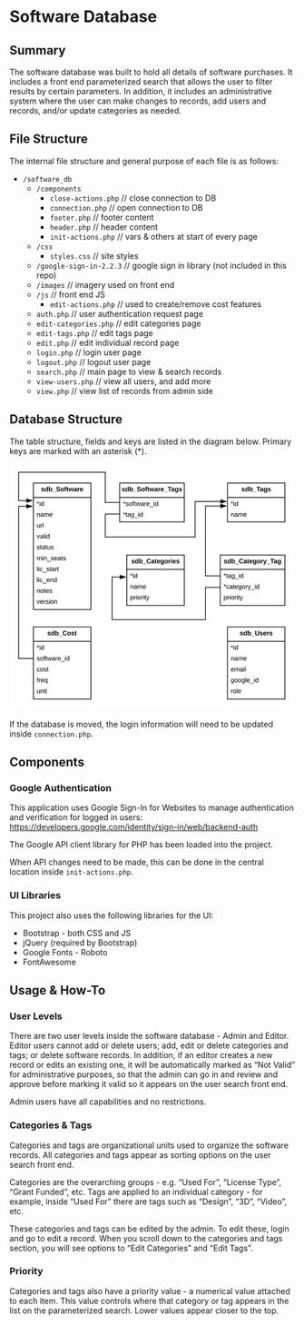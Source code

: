 # Software Database
 
## Summary
The software database was built to hold all details of software purchases. It includes a front end parameterized search that allows the user to filter results by certain parameters. In addition, it includes an administrative system where the user can make changes to records, add users and records, and/or update categories as needed.

## File Structure
The internal file structure and general purpose of each file is as follows:

- `/software_db`
	- `/components`
		- `close-actions.php`			// close connection to DB
		- `connection.php`			    // open connection to DB
		- `footer.php`				    // footer content
		- `header.php`				    // header content
		- `init-actions.php`			// vars & others at start of every page
	- `/css`
		- `styles.css`				    // site styles
	- `/google-sign-in-2.2.3`				// google sign in library (not included in this repo)
	- `/images`					// imagery used on front end
	- `/js`						// front end JS
		- `edit-actions.php`			// used to create/remove cost features
	- `auth.php`					// user authentication request page
	- `edit-categories.php`				// edit categories page
	- `edit-tags.php`					// edit tags page
	- `edit.php`					// edit individual record page
	- `login.php`					// login user page
	- `logout.php`					// logout user page
	- `search.php`					// main page to view & search records
	- `view-users.php`				// view all users, and add more
	- `view.php`					// view list of records from admin side

## Database Structure
The table structure, fields and keys are listed in the diagram below. Primary keys are marked with an asterisk (*).

<img src="images/db_erd.png" alt="database entity-relationship diagram" />

If the database is moved, the login information will need to be updated inside `connection.php`.

## Components
### Google Authentication
This application uses Google Sign-In for Websites to manage authentication and verification for logged in users:
https://developers.google.com/identity/sign-in/web/backend-auth

The Google API client library for PHP has been loaded into the project.

When API changes need to be made, this can be done in the central location inside `init-actions.php`.

### UI Libraries
This project also uses the following libraries for the UI:

- Bootstrap - both CSS and JS
- jQuery (required by Bootstrap)
- Google Fonts - Roboto
- FontAwesome

## Usage & How-To
### User Levels
There are two user levels inside the software database - Admin and Editor. Editor users cannot add or delete users; add, edit or delete categories and tags; or delete software records. In addition, if an editor creates a new record or edits an existing one, it will be automatically marked as “Not Valid” for administrative purposes, so that the admin can go in and review and approve before marking it valid so it appears on the user search front end.

Admin users have all capabilities and no restrictions.

### Categories & Tags
Categories and tags are organizational units used to organize the software records. All categories and tags appear as sorting options on the user search front end.

Categories are the overarching groups - e.g. “Used For”, “License Type”, “Grant Funded”, etc. Tags are applied to an individual category - for example, inside “Used For” there are tags such as “Design”, “3D”, “Video”, etc.

These categories and tags can be edited by the admin. To edit these, login and go to edit a record. When you scroll down to the categories and tags section, you will see options to “Edit Categories” and “Edit Tags”.

### Priority
Categories and tags also have a priority value - a numerical value attached to each item. This value controls where that category or tag appears in the list on the parameterized search. Lower values appear closer to the top.